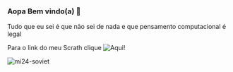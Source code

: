 ### Aopa Bem vindo(a) 👋

Tudo que eu sei é que não sei de nada e que pensamento computacional é legal

Para o link do meu Scrath clique ![Aqui!]([https://scratch.mit.edu/](https://scratch.mit.edu/users/Leonardo_Vitto1003/)https://scratch.mit.edu/users/Leonardo_Vitto1003/)

![mi24-soviet](https://github.com/LeonardoVitto2007/LeonardoVitto2007/assets/132713113/520f08f5-0dc0-4eb1-91c4-4be58b902165)
